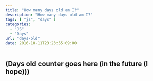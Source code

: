 ```yaml
---
title: "How many days old am I?"
description: "How many days old am I?"
tags: [ "js", "days" ]
categories:
  - "JS"
  - "Days"
url: "days-old"
date: 2016-10-11T23:23:55+09:00
---
```


## (Days old counter goes here (in the future (I hope)))
